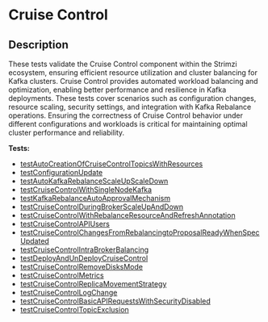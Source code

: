 # **Cruise Control**

## Description

These tests validate the Cruise Control component within the Strimzi ecosystem, ensuring efficient resource utilization and cluster balancing for Kafka clusters. 
Cruise Control provides automated workload balancing and optimization, enabling better performance and resilience in Kafka deployments. 
These tests cover scenarios such as configuration changes, resource scaling, security settings, and integration with Kafka Rebalance operations. 
Ensuring the correctness of Cruise Control behavior under different configurations and workloads is critical for maintaining optimal cluster performance and reliability.

<!-- generated part -->
**Tests:**
- [testAutoCreationOfCruiseControlTopicsWithResources](../io.strimzi.systemtest.cruisecontrol.CruiseControlST.md)
- [testConfigurationUpdate](../io.strimzi.systemtest.cruisecontrol.CruiseControlConfigurationST.md)
- [testAutoKafkaRebalanceScaleUpScaleDown](../io.strimzi.systemtest.cruisecontrol.CruiseControlST.md)
- [testCruiseControlWithSingleNodeKafka](../io.strimzi.systemtest.cruisecontrol.CruiseControlST.md)
- [testKafkaRebalanceAutoApprovalMechanism](../io.strimzi.systemtest.cruisecontrol.CruiseControlST.md)
- [testCruiseControlDuringBrokerScaleUpAndDown](../io.strimzi.systemtest.cruisecontrol.CruiseControlST.md)
- [testCruiseControlWithRebalanceResourceAndRefreshAnnotation](../io.strimzi.systemtest.cruisecontrol.CruiseControlST.md)
- [testCruiseControlAPIUsers](../io.strimzi.systemtest.cruisecontrol.CruiseControlApiST.md)
- [testCruiseControlChangesFromRebalancingtoProposalReadyWhenSpecUpdated](../io.strimzi.systemtest.cruisecontrol.CruiseControlST.md)
- [testCruiseControlIntraBrokerBalancing](../io.strimzi.systemtest.cruisecontrol.CruiseControlST.md)
- [testDeployAndUnDeployCruiseControl](../io.strimzi.systemtest.cruisecontrol.CruiseControlConfigurationST.md)
- [testCruiseControlRemoveDisksMode](../io.strimzi.systemtest.cruisecontrol.CruiseControlST.md)
- [testCruiseControlMetrics](../io.strimzi.systemtest.metrics.MetricsST.md)
- [testCruiseControlReplicaMovementStrategy](../io.strimzi.systemtest.cruisecontrol.CruiseControlST.md)
- [testCruiseControlLogChange](../io.strimzi.systemtest.log.LogSettingST.md)
- [testCruiseControlBasicAPIRequestsWithSecurityDisabled](../io.strimzi.systemtest.cruisecontrol.CruiseControlApiST.md)
- [testCruiseControlTopicExclusion](../io.strimzi.systemtest.cruisecontrol.CruiseControlST.md)
